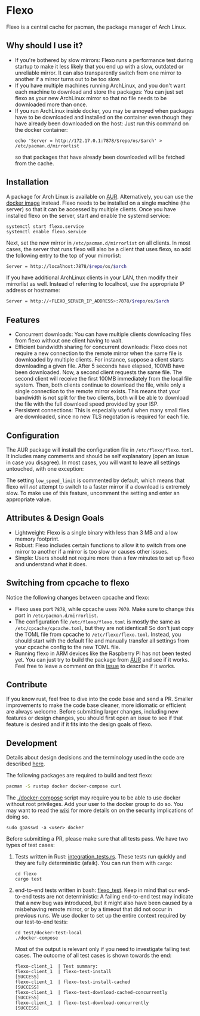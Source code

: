 # Flexo

Flexo is a central cache for pacman, the package manager of Arch Linux.

## Why should I use it?

* If you're bothered by slow mirrors: Flexo runs a performance test during startup to make it
less likely that you end up with a slow, outdated or unreliable mirror. It can also transparently
switch from one mirror to another if a mirror turns out to be too slow.
* If you have multiple machines running ArchLinux, and you don't want each machine to download
and store the packages: You can just set flexo as your new ArchLinux mirror so that no file needs
to be downloaded more than once.
* If you run ArchLinux inside docker, you may be annoyed when packages have to be downloaded and installed on the container even though they have already been downloaded on the host: Just run this command on the docker container:
    ````
    echo 'Server = http://172.17.0.1:7878/$repo/os/$arch' > /etc/pacman.d/mirrorlist
    ````
  so that packages that have already been downloaded will be fetched from the cache.
## Installation
A package for Arch Linux is available on [AUR](https://aur.archlinux.org/packages/flexo-git/).
Alternatively, you can use the [docker image](https://hub.docker.com/r/nroi/flexo) instead.
Flexo needs to be installed on a single machine (the server) so that it can be accessed by
multiple clients.
Once you have installed flexo on the server, start and enable the systemd service:
```
systemctl start flexo.service
systemctl enable flexo.service
```
Next, set the new mirror in `/etc/pacman.d/mirrorlist` on all clients.
In most cases, the server that runs flexo will also be a client that uses flexo, so
add the following entry to the top of your mirrorlist:
```bash
Server = http://localhost:7878/$repo/os/$arch
```
If you have additional ArchLinux clients in your LAN, then modify their mirrorlist as well.
Instead of referring to localhost, use the appropriate IP address or hostname:
```bash
Server = http://<FLEXO_SERVER_IP_ADDRESS>:7878/$repo/os/$arch
```

## Features
* Concurrent downloads: You can have multiple clients downloading files from flexo without one
client having to wait.
* Efficient bandwidth sharing for concurrent downloads: Flexo does not require a new connection to the remote
mirror when the same file is downloaded by multiple clients. For instance, suppose a client starts downloading
a given file. After 5 seconds have elapsed, 100MB have been downloaded. Now, a second client requests the same file. The second client will receive the first 100MB immediately from the local file system. Then, both clients continue to download
the file, while only a single connection to the remote mirror exists. This means that your bandwidth is not split
for the two clients, both will be able to download the file with the full download speed provided by your ISP.
* Persistent connections: This is especially useful when many small files are downloaded, since no new TLS negotation
is required for each file.

## Configuration

The AUR package will install the configuration file in `/etc/flexo/flexo.toml`.
It includes many comments and should be self explanatory (open an issue in case you disagree).
In most cases, you will want to leave all settings untouched, with one exception:

The setting `low_speed_limit` is commented by default, which means that flexo will *not* attempt
to switch to a faster mirror if a download is extremely slow. To make use of this feature,
uncomment the setting and enter an appropriate value.

## Attributes & Design Goals
* Lightweight: Flexo is a single binary with less than 3 MB and a low memory footprint.
* Robust: Flexo includes certain functions to allow it to switch from one mirror to another if a
mirror is too slow or causes other issues.
* Simple: Users should not require more than a few minutes to set up flexo and understand what it does.

## Switching from cpcache to flexo

Notice the following changes between cpcache and flexo:
* Flexo uses port `7878`, while cpcache uses `7070`. Make sure to change this port in `/etc/pacman.d/mirrorlist`.
* The configuration file `/etc/flexo/flexo.toml` is mostly the same as `/etc/cpcache/cpcache.toml`,
but they are not identical! So don't just copy the TOML file from cpcache to `/etc/flexo/flexo.toml`.
Instead, you should start with the default file and manually transfer all settings from your cpcache
config to the new TOML file.
* Running flexo in ARM devices like the Raspberry PI has not been tested yet. You can just try to build
the package from [AUR](https://aur.archlinux.org/packages/flexo-git/) and see if it works. Feel free
to leave a comment on this [issue](https://github.com/nroi/flexo/issues/14) to describe if it works.



## Contribute
If you know rust, feel free to dive into the code base and send a PR. Smaller improvements
to make the code base cleaner, more idiomatic or efficient are always welcome. Before submitting
larger changes, including new features or design changes, you should first open an issue to see
if that feature is desired and if it fits into the design goals of flexo.

## Development

Details about design decisions and the terminology used in the code
are described [here](flexo/terminology.md).

The following packages are required to build and test flexo:

```bash
pacman -S rustup docker docker-compose curl
```

The [./docker-compose](test/docker-test-local/docker-compose) script may require you to be able to use docker
without root privileges. Add your user to the docker group to do so. You may want to read
the [wiki](https://wiki.archlinux.org/index.php/Docker) for more details on on the security
implications of doing so.
```
sudo gpasswd -a <user> docker
```

Before submitting a PR, please make sure that all tests pass. We have two types
of test cases:
1. Tests written in Rust: [integration_tests.rs](flexo/tests/integration_test.rs). These tests run quickly
and they are fully deterministic (afaik). You can run them with `cargo`:
    ```
   cd flexo
   cargo test
    ```
2. end-to-end tests written in bash: [flexo_test](test/docker-test-local/flexo-client/flexo_test).
Keep in mind that our end-to-end tests are not deterministic: A failing end-to-end test may indicate that
a new bug was introduced, but it might also have been caused by a misbehaving remote mirror, or by a timeout
that did not occur in previous runs.
We use docker to set up the entire context required by our test-to-end tests:
    ```
    cd test/docker-test-local
    ./docker-compose
    ```
    Most of the output is relevant only if you need to investigate failing test cases. The outcome
    of all test cases is shown towards the end:
    ```
    flexo-client_1  | Test summary:
    flexo-client_1  | flexo-test-install                       [SUCCESS]
    flexo-client_1  | flexo-test-install-cached                [SUCCESS]
    flexo-client_1  | flexo-test-download-cached-concurrently  [SUCCESS]
    flexo-client_1  | flexo-test-download-concurrently         [SUCCESS]
   ```

